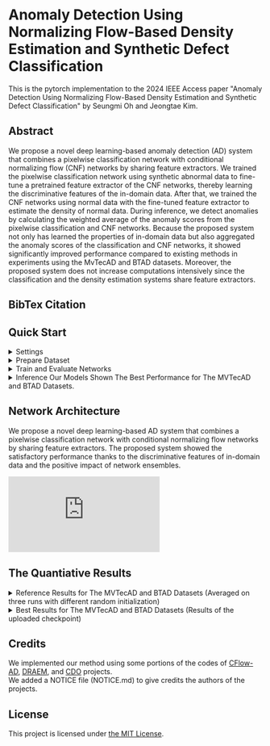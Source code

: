 # Anomaly Detection Using Normalizing Flow-Based Density Estimation and Synthetic Defect Classification
This is the pytorch implementation to the 2024 IEEE Access paper "Anomaly Detection Using Normalizing Flow-Based Density Estimation and Synthetic Defect Classification" by Seungmi Oh and Jeongtae Kim.

## Abstract
We propose a novel deep learning-based anomaly detection (AD) system that combines a pixelwise classification network with conditional normalizing flow (CNF) networks by sharing feature extractors. We trained the pixelwise classification network using synthetic abnormal data to fine-tune a pretrained feature extractor of the CNF networks, thereby learning the discriminative features of the in-domain data. After that, we trained the CNF networks using normal data with the fine-tuned feature extractor to estimate the density of normal data. During inference, we detect anomalies by calculating the weighted average of the anomaly scores from the pixelwise classification and CNF networks. Because the proposed system not only has learned the properties of in-domain data but also aggregated the anomaly scores of the classification and CNF networks, it showed significantly improved performance compared to existing methods in experiments using the MvTecAD and BTAD datasets. Moreover, the proposed system does not increase computations intensively since the classification and the density estimation systems share feature extractors.

## BibTex Citation

## Quick Start
<details>
<summary>
Settings
</summary>
  
- OS: Ubuntu 20.04.1 LTS
- Language: python 3.8.10
- Other dependencies in requirements.txt or Pipfile.lock

      git clone https://github.com/seungmi-oh/2023_Access.git 
      cd 2023_Access
      # create and activate a virtual environment using virtualenv or pipenv
      python3 -m pip install -U -r requirements.txt # virtualenv
      pipenv install Pipfile # pipenv
   
</details>

<details>
<summary>
Prepare Dataset
</summary>
  
- We used [MVTec AD (MVTec Anomaly Detection)](https://www.mvtec.com/company/research/datasets/mvtec-ad/) and [BTAD (Bean-Tech Anomaly Detection)](http://avires.dimi.uniud.it/papers/btad/btad.zip) datasets to train and inference networks for anomaly detection and localization for quality inspection in Industry.
- We also generated synthetic defect data using the [DTD (Describable Textures Dataset)](https://www.robots.ox.ac.uk/~vgg/data/dtd/) to finetune a feature extractor of CNF networks by training the pixel-wise classification network.  
- Using the command below, you can automatically download MVTecAD dataset and DTD dataset at the parent directory of the project directory.
- Also, the command generates and saves a synthetic defect validation dataset at the parent directory of the project directory. 
  
      bash run_scripts/construct_dataset.sh
    
</details>


<details>
<summary>
Train and Evaluate Networks 
</summary>
  
- Train and evaluate our network and CFlow-AD for the MVTecAD and BTAD datasets

      # train and evaluate our network and CFlow-AD for all categories of the MVTecAD dataset
      bash run_scripts/mvtec/train_eval_total.sh
      # train and evaluate our network and CFlow-AD for all products of the BTAD dataset
      bash run_scripts/btad/train_eval_total.sh
  
      
- Train and evaluate our network and CFlow-AD by selecting class_name (ex. bottle/01)
    
      # train and evaluate our network and CFlow-AD for the category 'bottle' of the MVTecAD dataset
      bash run_scripts/mvtec/bottle/train_eval_total.sh
      # train and evaluate our network and CFlow-AD for the product '01' of the BTAD dataset
      bash run_scripts/btad/01/train_eval_total.sh

</details>

<details>
<summary>
Inference Our Models Shown The Best Performance for The MVTecAD and BTAD Datasets.
</summary>
  
- Download checkpoints
- We trained every models three times with random initialization to avoid over-estimation by each model. 
- Among three experimental results, we seleced the best results for each category and uploaded the models at [the link](https://www.dropbox.com/scl/fi/wryllmczt0y1syf0a7o9d/best_models.zip?rlkey=hvlrovalojf15goo5vp142mue).
- You can download checkpoints of the models using the command below. 
    
      bash run_scripts/download_best_models.sh
      
- Evaluate the best models of the proposed method and CFlow-AD 

      # evaluate the best models of the proposed method and CFlow-AD for all categories of the MVTecAD dataset
      bash run_scripts/mvtec/eval_best_models.sh
      # evaluate the best models of the proposed method and CFlow-AD for all products of the BTAD dataset
      bash run_scripts/btad/eval_best_models.sh
      
- Evaluate the best models of the proposed method and CFlow-AD by selecting class_name (ex. bottle/01)

      # evaluate the best models of the proposed method and CFlow-AD for the category 'bottle' of the MVTecAD dataset
      bash run_scripts/mvtec/bottle/eval_best_model.sh
      # evaluate the best models of the proposed method and CFlow-AD for the product '01' of the BTAD dataset
      bash run_scripts/btad/01/eval_best_model.sh

</details>


## Network Architecture
We propose a novel deep learning-based AD system that combines a pixelwise classification network with conditional normalizing flow networks by sharing feature extractors. The proposed system showed the satisfactory performance thanks to the discriminative features of in-domain data and the positive impact of network ensembles.

![image](https://github.com/seungmi-oh/AD-CLSCNFs/files/14742634/graphical_abstract.pdf)

## The Quantiative Results
<details>
<summary>
Reference Results for The MVTecAD and BTAD Datasets (Averaged on three runs with different random initialization)
</summary>
  
- MVTecAD dataset
  
| Category   \  Metric | Img AUROC | Pix AUROC |  Pix AUPR |   AUPRO   |
|----------------------|:---------:|:---------:|:---------:|:---------:|
|        Bottle        |   99.89   |   99.12   |   88.06   |   96.60   |
|         Cable        |   96.09   |   97.33   |   59.66   |   93.38   |
|        Capsule       |   98.56   |   99.21   |   58.48   |   95.49   |
|        Carpet        |   99.44   |   99.42   |   78.65   |   97.95   |
|         Grid         |   99.78   |   99.11   |   53.97   |   96.59   |
|       Hazelnut       |   96.55   |   99.21   |   79.25   |   97.92   |
|        Leather       |   100.00  |   99.79   |   78.09   |   99.49   |
|       Metal Nut      |   98.22   |   97.89   |   84.12   |   95.84   |
|         Pill         |   97.70   |   98.93   |   85.35   |   96.90   |
|         Screw        |   94.52   |   99.04   |   52.43   |   95.38   |
|         Tile         |   99.31   |   99.21   |   93.07   |   96.71   |
|      Toothbrush      |   94.07   |   98.45   |   45.87   |   89.67   |
|      Transistor      |   98.51   |   95.17   |   62.22   |   89.53   |
|         Wood         |   99.68   |   97.54   |   81.06   |   96.33   |
|        Zipper        |   99.10   |   99.39   |   81.08   |   97.55   |
|      **Average**     | **98.09** | **98.59** | **72.09** | **95.69** |

- BTAD dataset

|  Product   \  Metric | Img AUROC | Pix AUROC |  Pix AUPR |   AUPRO   |
|----------------------|:---------:|:---------:|:---------:|:---------:|
| 01                   |   99.48   |   45.99   |   95.27   |   63.60   |
| 02                   |   88.66   |   66.33   |   96.61   |   57.37   |
| 03                   |   99.78   |   48.97   |   99.49   |   96.99   |
| **Average**          | **95.97** | **53.76** | **97.12** | **72.66** |
  
  
</details>

<details>
<summary>
Best Results for The MVTecAD and BTAD Datasets (Results of the uploaded checkpoint)
</summary>
  
- MVTecAD dataset
  
| Category   \  Metric | Img AUROC | Pix AUROC |  Pix AUPR |   AUPRO   |
|----------------------|:---------:|:---------:|:---------:|:---------:|
| Bottle               |   100.00  |   89.96   |   99.25   |   97.01   |
| Cable                |   94.17   |   60.59   |   97.38   |   93.44   |
| Capsule              |   98.96   |   61.03   |   99.28   |   95.63   |
| Carpet               |   99.72   |   79.56   |   99.44   |   98.08   |
| Grid                 |   100.00  |   58.43   |   99.14   |   96.91   |
| Hazelnut             |   99.79   |   79.63   |   99.22   |   97.94   |
| Leather              |   100.00  |   81.22   |   99.81   |   99.56   |
| Metal Nut            |   98.58   |   87.91   |   98.37   |   96.32   |
| Pill                 |   97.41   |   88.11   |   99.07   |   96.67   |
| Screw                |   96.86   |   56.17   |   99.33   |   96.62   |
| Tile                 |   100.00  |   94.42   |   99.33   |   97.23   |
| Toothbrush           |   98.89   |   49.78   |   98.50   |   90.38   |
| Transistor           |   98.75   |   64.52   |   95.92   |   90.30   |
| Wood                 |   99.82   |   81.79   |   97.68   |   96.40   |
| Zipper               |   99.74   |   81.63   |   99.41   |   97.66   |
| **Average**          | **98.85** | **74.32** | **98.74** | **96.01** |

- BTAD dataset

|  Product   \  Metric | Img AUROC | Pix AUROC |  Pix AUPR |   AUPRO   |
|----------------------|:---------:|:---------:|:---------:|:---------:|
| 01                   |   99.42   |   46.56   |   95.28   |   64.08   |
| 02                   |   88.53   |   67.19   |   96.63   |   57.38   |
| 03                   |   99.83   |   53.84   |   99.49   |   96.84   |
| **Average**          | **95.93** | **55.86** | **97.13** | **72.77** |

</details>


## Credits

We implemented our method using some portions of the codes of [CFlow-AD](https://github.com/gudovskiy/cflow-ad), [DRAEM](https://github.com/VitjanZ/DRAEM), and [CDO](https://github.com/caoyunkang/CDO) projects.  
We added a NOTICE file (NOTICE.md) to give credits the authors of the projects. 

## License

This project is licensed under [the MIT License](https://opensource.org/license/mit/).


